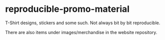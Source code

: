 # reproducible-promo-material

T-Shirt designs, stickers and some such. Not always bit by bit reproducible.

There are also items under images/merchandise in the website repository.
